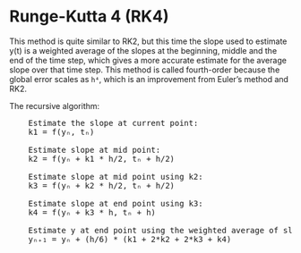 # Runge-Kutta 4 (RK4)
This method is quite similar to RK2, but this time the slope used to estimate y(t) is a weighted average of the slopes at the beginning, middle and the end of the time step, which gives a more accurate estimate for the average slope over that time step. This method is called fourth-order because the global error scales as ```h⁴```, which is an improvement from Euler’s method and RK2.

The recursive algorithm:
<pre>
    Estimate the slope at current point:
    k1 = f(yₙ, tₙ)

    Estimate slope at mid point:
    k2 = f(yₙ + k1 * h/2, tₙ + h/2)
    
    Estimate slope at mid point using k2:
    k3 = f(yₙ + k2 * h/2, tₙ + h/2)

    Estimate slope at end point using k3:
    k4 = f(yₙ + k3 * h, tₙ + h)

    Estimate y at end point using the weighted average of slopes:
    yₙ₊₁ = yₙ + (h/6) * (k1 + 2*k2 + 2*k3 + k4)
</pre>

